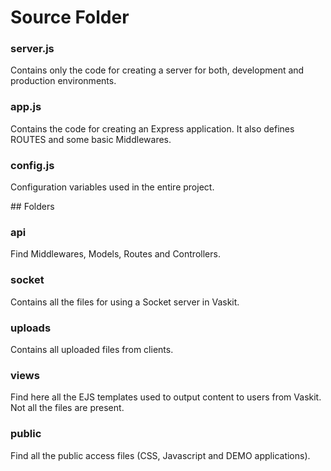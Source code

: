 # Source Folder

### server.js

Contains only the code for creating a server for both, development and production environments.

### app.js

Contains the code for creating an Express application. It also defines ROUTES and some basic Middlewares.

### config.js

Configuration variables used in the entire project.


## Folders

### api

Find Middlewares, Models, Routes and Controllers.

### socket

Contains all the files for using a Socket server in Vaskit.

### uploads

Contains all uploaded files from clients.

### views

Find here all the EJS templates used to output content to users from Vaskit.
Not all the files are present.

### public

Find all the public access files (CSS, Javascript and DEMO applications).

